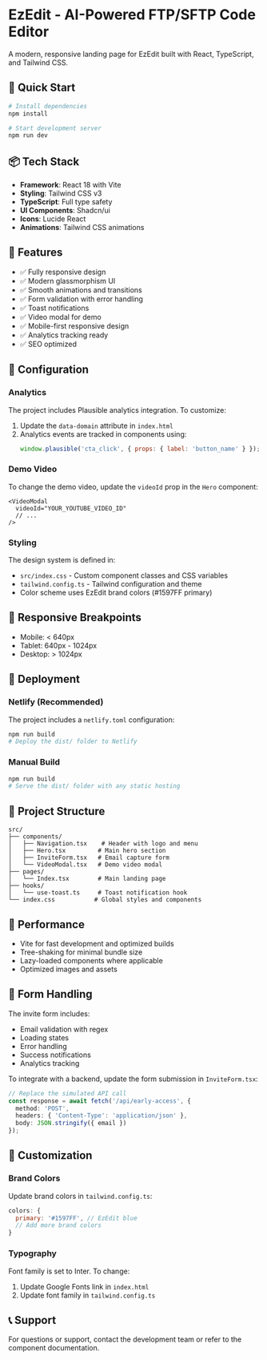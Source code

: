
# EzEdit - AI-Powered FTP/SFTP Code Editor

A modern, responsive landing page for EzEdit built with React, TypeScript, and Tailwind CSS.

## 🚀 Quick Start

```bash
# Install dependencies
npm install

# Start development server
npm run dev
```

## 📦 Tech Stack

- **Framework**: React 18 with Vite
- **Styling**: Tailwind CSS v3
- **TypeScript**: Full type safety
- **UI Components**: Shadcn/ui
- **Icons**: Lucide React
- **Animations**: Tailwind CSS animations

## 🎨 Features

- ✅ Fully responsive design
- ✅ Modern glassmorphism UI
- ✅ Smooth animations and transitions
- ✅ Form validation with error handling
- ✅ Toast notifications
- ✅ Video modal for demo
- ✅ Mobile-first responsive design
- ✅ Analytics tracking ready
- ✅ SEO optimized

## 🔧 Configuration

### Analytics

The project includes Plausible analytics integration. To customize:

1. Update the `data-domain` attribute in `index.html`
2. Analytics events are tracked in components using:
   ```javascript
   window.plausible('cta_click', { props: { label: 'button_name' } });
   ```

### Demo Video

To change the demo video, update the `videoId` prop in the `Hero` component:

```tsx
<VideoModal
  videoId="YOUR_YOUTUBE_VIDEO_ID"
  // ...
/>
```

### Styling

The design system is defined in:
- `src/index.css` - Custom component classes and CSS variables
- `tailwind.config.ts` - Tailwind configuration and theme
- Color scheme uses EzEdit brand colors (#1597FF primary)

## 📱 Responsive Breakpoints

- Mobile: < 640px
- Tablet: 640px - 1024px  
- Desktop: > 1024px

## 🚢 Deployment

### Netlify (Recommended)

The project includes a `netlify.toml` configuration:

```bash
npm run build
# Deploy the dist/ folder to Netlify
```

### Manual Build

```bash
npm run build
# Serve the dist/ folder with any static hosting
```

## 📄 Project Structure

```
src/
├── components/
│   ├── Navigation.tsx    # Header with logo and menu
│   ├── Hero.tsx         # Main hero section
│   ├── InviteForm.tsx   # Email capture form
│   └── VideoModal.tsx   # Demo video modal
├── pages/
│   └── Index.tsx        # Main landing page
├── hooks/
│   └── use-toast.ts     # Toast notification hook
└── index.css           # Global styles and components
```

## 🎯 Performance

- Vite for fast development and optimized builds
- Tree-shaking for minimal bundle size
- Lazy-loaded components where applicable
- Optimized images and assets

## 📧 Form Handling

The invite form includes:
- Email validation with regex
- Loading states
- Error handling
- Success notifications
- Analytics tracking

To integrate with a backend, update the form submission in `InviteForm.tsx`:

```typescript
// Replace the simulated API call
const response = await fetch('/api/early-access', {
  method: 'POST',
  headers: { 'Content-Type': 'application/json' },
  body: JSON.stringify({ email })
});
```

## 🎨 Customization

### Brand Colors

Update brand colors in `tailwind.config.ts`:

```javascript
colors: {
  primary: '#1597FF', // EzEdit blue
  // Add more brand colors
}
```

### Typography

Font family is set to Inter. To change:

1. Update Google Fonts link in `index.html`
2. Update font family in `tailwind.config.ts`

## 📞 Support

For questions or support, contact the development team or refer to the component documentation.
